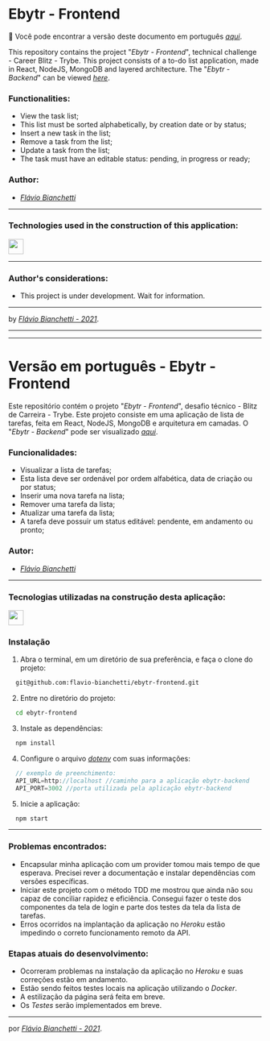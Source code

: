 # Ebytr - Frontend

:rotating_light: Você pode encontrar a versão deste documento em português _[aqui](#versão-em-português---ebytr---frontend)_.

This repository contains the project "_Ebytr - Frontend_", technical challenge - Career Blitz - Trybe. This project consists of a to-do list application, made in React, NodeJS, MongoDB and layered architecture.
The "_Ebytr - Backend_" can be viewed _[here](https://github.com/flavio-bianchetti/ebytr-backend)_.


### Functionalities:
- View the task list;
- This list must be sorted alphabetically, by creation date or by status;
- Insert a new task in the list;
- Remove a task from the list;
- Update a task from the list;
- The task must have an editable status: pending, in progress or ready;

### Author:

- _[Flávio Bianchetti](https://www.linkedin.com/in/flaviobianchetti/)_

---

### Technologies used in the construction of this application:

<section>
  <a
    href="https://reactjs.org/"
    target="_blank">
    <img
      align="center"
      height="30"
      src="https://img.shields.io/badge/React-563D7C?style=for-the-badge&logo=react&logoColor=61DAFB"
    />
  </a>
  <!-- <a
    href="https://developer.mozilla.org/en-US/docs/Web/CSS"
    target="_blank">
    <img
      align="center"
      height="30"
      src="https://img.shields.io/badge/CSS-239120?&style=for-the-badge&logo=css3&logoColor=white"
    />
  </a> -->
</section>

---

### Author's considerations:

- This project is under development. Wait for information.

<!-- You can see the result of this project _[here]()_. -->

---

by _[Flávio Bianchetti - 2021](https://github.com/flavio-bianchetti)_.

---
---

# Versão em português - Ebytr - Frontend

Este repositório contém o projeto "_Ebytr - Frontend_", desafio técnico - Blitz de Carreira - Trybe. Este projeto consiste em uma aplicação de lista de tarefas, feita em React, NodeJS, MongoDB e arquitetura em camadas.
O "_Ebytr - Backend_" pode ser visualizado _[aqui](https://github.com/flavio-bianchetti/ebytr-backend)_.


### Funcionalidades: 
- Visualizar a lista de tarefas;
- Esta lista deve ser ordenável por ordem alfabética, data de criação ou por status;
- Inserir uma nova tarefa na lista;
- Remover uma tarefa da lista;
- Atualizar uma tarefa da lista;
- A tarefa deve possuir um status editável: pendente, em andamento ou pronto;

### Autor:

- _[Flávio Bianchetti](https://www.linkedin.com/in/flaviobianchetti/)_

---
### Tecnologias utilizadas na construção desta aplicação:

<section>
  <a
    href="https://pt-br.reactjs.org/docs/getting-started.html"
    target="_blank">
    <img
      align="center"
      height="30"
      src="https://img.shields.io/badge/React-563D7C?style=for-the-badge&logo=react&logoColor=61DAFB"
    />
  </a>
  <!-- <a
    href="https://developer.mozilla.org/en-US/docs/Web/CSS"
    target="_blank">
    <img
      align="center"
      height="30"
      src="https://img.shields.io/badge/CSS-239120?&style=for-the-badge&logo=css3&logoColor=white"
    />
  </a> -->
</section>

### Instalação

1. Abra o terminal, em um diretório de sua preferência, e faça o clone do projeto:
```bash
  git@github.com:flavio-bianchetti/ebytr-frontend.git
```

2. Entre no diretório do projeto:
```bash
  cd ebytr-frontend
```
3. Instale as dependências:
```bash
  npm install
```

4. Configure o arquivo _[dotenv](https://www.npmjs.com/package/dotenv)_ com suas informações:
```javascript
  // exemplo de preenchimento:
  API_URL=http://localhost //caminho para a aplicação ebytr-backend
  API_PORT=3002 //porta utilizada pela aplicação ebytr-backend
```
5. Inicie a aplicação:
```bash
  npm start 
```
---
### Problemas encontrados:
- Encapsular minha aplicação com um provider tomou mais tempo de que esperava. Precisei rever a documentação e instalar dependências com versões específicas.
- Iniciar este projeto com o método TDD me mostrou que ainda não sou capaz de conciliar rapidez e eficiência. Consegui fazer o teste dos componentes da tela de login e parte dos testes da tela da lista de tarefas.
- Erros ocorridos na implantação da aplicação no *Heroku* estão impedindo o correto funcionamento remoto da API.

### Etapas atuais do desenvolvimento:
  - Ocorreram problemas na instalação da aplicação no *Heroku* e suas correções estão em andamento.
  - Estão sendo feitos testes locais na aplicação utilizando o *Docker*.
  - A estilização da página será feita em breve.
  - Os *Testes* serão implementados em breve.

---

por _[Flávio Bianchetti - 2021](https://github.com/flavio-bianchetti)_.